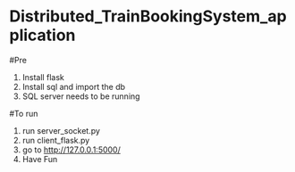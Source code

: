 # Distributed_TrainBookingSystem_application

#Pre
1. Install flask
2. Install sql and import the db
3. SQL server needs to be running

#To run
1. run server_socket.py
2. run client_flask.py
3. go to http://127.0.0.1:5000/
4. Have Fun
